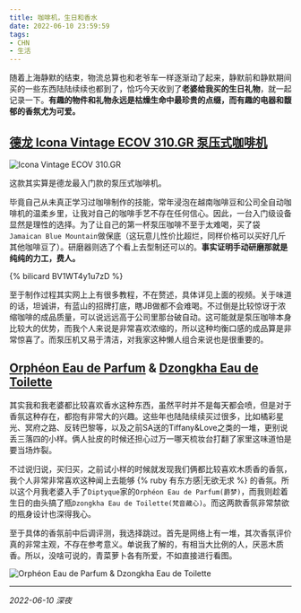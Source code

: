 ```yaml
---
title: 咖啡机，生日和香水
date: 2022-06-10 23:59:59
tags: 
- CHN
- 生活
---
```

随着上海静默的结束，物流总算也和老爷车一样逐渐动了起来，静默前和静默期间买的一些东西陆陆续续也都到了，恰巧今天收到了**老婆给我买的生日礼物**，就一起记录一下。**有趣的物件和礼物永远是枯燥生命中最珍贵的点缀，而有趣的电器和馥郁的香氛尤为可爱。**

## **[德龙 Icona Vintage ECOV 310.GR 泵压式咖啡机](https://www.delonghi.com/zh-cn/products/coffee/coffee-makers/pump-espresso/icona-vintage-ecov-310gr---0132106075)**

![Icona Vintage ECOV 310.GR](https://kivinsae-blog.oss-ap-northeast-1.aliyuncs.com/blog_images/Coffee_Machine.jpg)

这款其实算是德龙最入门款的泵压式咖啡机。

毕竟自己从未真正学习过咖啡制作的技能，常年浸泡在越南咖啡豆和公司全自动咖啡机的温柔乡里，让我对自己的咖啡手艺不存在任何信心。因此，一台入门级设备显然是理性的选择。为了让自己的第一杯泵压咖啡不至于太难喝，买了袋`Jamaican Blue Mountain`做保底（这玩意儿性价比超烂，同样价格可以买好几斤其他咖啡豆了）。研磨器则选了个看上去型制还可以的。**事实证明手动研磨那就是纯纯的力工，费人。**

{% bilicard BV1WT4y1u7zD %}

至于制作过程其实网上上有很多教程，不在赘述，具体详见上面的视频。关于味道的话，坦诚讲，有蓝山的招牌打底，瞎JB做都不会难喝。不过倒是比较惊讶于浓缩咖啡的成品质量，可以说远远高于公司里那台破自动。这可能就是泵压咖啡本身比较大的优势，而我个人来说是非常喜欢浓缩的，所以这种均衡口感的成品算是非常惊喜了。而泵压机又易于清洁，对我家这种懒人组合来说也是很重要的。

## **[Orphéon Eau de Parfum](https://www.diptyqueparis.com/en_us/p/orpheon-eau-de-parfum-75ml.html) & [Dzongkha Eau de Toilette](https://www.artisanparfumeur.com/en/fragrance/mens-perfumes/dzongkha-eau-de-toilette-1503042.html)**
其实我和我老婆都比较喜欢香水这种东西，虽然平时并不是每天都会喷，但是对于香氛这种存在，都抱有非常大的兴趣。这些年也陆陆续续买过很多，比如橘彩星光、冥府之路、反转巴黎等，以及之前SA送的Tiffany&Love之类的一堆，更别说丢三落四的小样。俩人扯皮的时候还担心过万一哪天梳妆台打翻了家里这味道怕是要当场炸裂。

不过说归说，买归买，之前试小样的时候就发现我们俩都比较喜欢木质香的香氛，我个人非常非常喜欢这种闻上去能够 {% ruby 有东方感|无欲无求 %} 的香氛。所以这个月我老婆入手了`Diptyque`家的`Orphéon Eau de Parfum(爵梦)`，而我则趁着生日的由头搞了瓶`Dzongkha Eau de Toilette(梵音藏心)`。而这两款香氛非常禁欲的瓶身设计也深得我心。

至于具体的香氛前中后调评测，我选择跳过。首先是网络上有一堆，其次香氛评价真的非常主观，不存在参考意义。单说我了解的，有相当大比例的人，厌恶木质香。所以，没啥可说的，青菜萝卜各有所爱，不如直接进行看图。

![Orphéon Eau de Parfum & Dzongkha Eau de Toilette](https://kivinsae-blog.oss-ap-northeast-1.aliyuncs.com/blog_images/Perfume.jpg)

---
*2022-06-10 深夜*